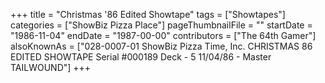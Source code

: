 +++
title = "Christmas '86 Edited Showtape"
tags = ["Showtapes"]
categories = ["ShowBiz Pizza Place"]
pageThumbnailFile = ""
startDate = "1986-11-04"
endDate = "1987-00-00"
contributors = ["The 64th Gamer"]
alsoKnownAs = ["028-0007-01 ShowBiz Pizza Time, Inc. CHRISTMAS 86 EDITED SHOWTAPE Serial #000189 Deck - 5 11/04/86 - Master TAILWOUND"]
+++
